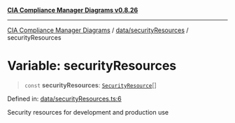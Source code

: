 [**CIA Compliance Manager Diagrams v0.8.26**](../../../README.md)

***

[CIA Compliance Manager Diagrams](../../../modules.md) / [data/securityResources](../README.md) / securityResources

# Variable: securityResources

> `const` **securityResources**: [`SecurityResource`](../../../services/interfaces/SecurityResource.md)[]

Defined in: [data/securityResources.ts:6](https://github.com/Hack23/cia-compliance-manager/blob/168f1311621722afef33b264085d8ac99d4a3213/src/data/securityResources.ts#L6)

Security resources for development and production use
